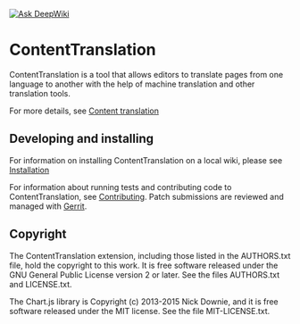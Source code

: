 [![Ask DeepWiki](https://deepwiki.com/badge.svg)](https://deepwiki.com/mdwikicx/cx-1)

# ContentTranslation

ContentTranslation is a tool that allows editors to translate
pages from one language to another with the help of machine
translation and other translation tools.

For more details, see [Content translation][]

## Developing and installing

For information on installing ContentTranslation on a local wiki, please
see [Installation][]

For information about running tests and contributing code to ContentTranslation,
see [Contributing][]. Patch submissions are reviewed and managed with
[Gerrit][].

[Content translation]:	https://www.mediawiki.org/wiki/Special:MyLanguage/Content_translation
[Installation]:	https://www.mediawiki.org/wiki/Extension:ContentTranslation#Installation
[Contributing]:	CONTRIBUTING.md
[Gerrit]:	https://www.mediawiki.org/wiki/Gerrit

## Copyright

The ContentTranslation extension, including those listed in the AUTHORS.txt file,
hold the copyright to this work. It is free software released under
the GNU General Public License version 2 or later.
See the files AUTHORS.txt and LICENSE.txt.

The Chart.js library is Copyright (c) 2013-2015 Nick Downie,
and it is free software released under the MIT license.
See the file MIT-LICENSE.txt.
